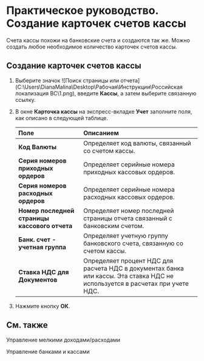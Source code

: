 # Практическое руководство. Создание карточек счетов кассы							 

Счета кассы похожи на банковские счета и создаются так же. Можно создать любое необходимое количество карточек счетов кассы.

 

## Создание карточек счетов кассы

 

1. Выберите значок ![Поиск страницы или отчета](C:\Users\DianaMalina\Desktop\Рабочая\Инструкции\Российская локализация BC\1.png), введите **Кассы**, а затем выберите связанную ссылку.

2. В окне **Карточка кассы** на экспресс-вкладке **Учет** заполните поля, как описано в следующей таблице.

   | Поле                                          | Описанием                                                    |
   | :-------------------------------------------- | :----------------------------------------------------------- |
   | **Код Валюты**                                | Определяет код валюты, связанный со счетом кассы.            |
   | **Серия номеров приходных ордеров**           | Определяет серийные номера приходных кассовых ордеров.       |
   | **Серия номеров расходных ордеров**           | Определяет серийные номера расходных кассовых ордеров.       |
   | **Номер последней страницы кассового отчета** | Определяет номер последней страницы отчета связанный с банковским счетом. |
   | **Банк. счет - учетная группа**               | Определяет учетную группу банковского счета, связанную со счетом кассы. |
   | **Ставка НДС для Документов**                 | Определяет процент НДС для расчета НДС в документах банка или кассы. Эта ставка НДС не используется в расчетах при учете НДС. |

3. Нажмите кнопку **ОК**.

 

## См. также

Управление мелкими доходами/расходами

Управление банками и кассами